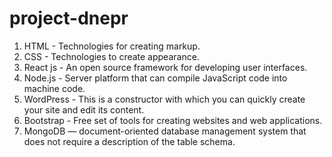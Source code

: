 # project-dnepr 
1. HTML - Technologies for creating markup.
2. CSS - Technologies to create appearance.
4. React js - An open source framework for developing user interfaces.
3. Node.js - Server platform that can compile JavaScript code into machine code.
4. WordPress - This is a constructor with which you can quickly create your site and edit its content.
5. Bootstrap - Free set of tools for creating websites and web applications.
6. MongoDB — document-oriented database management system that does not require a description of the table schema.
